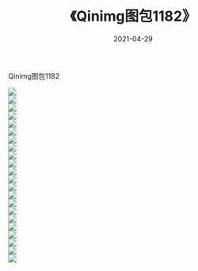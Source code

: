 ﻿---
layout: post
title:  《Qinimg图包1182》
date:   2021-04-29
img: http://imgx.orgx.ga/Qinimg图包/Qinimg图包1182/000.jpg
categories: [美女, 清纯, 唯美]
---

Qinimg图包1182

 ![](http://imgx.orgx.ga/Qinimg图包/Qinimg图包1182/001.jpg) <br>![](http://imgx.orgx.ga/Qinimg图包/Qinimg图包1182/002.jpg) <br>![](http://imgx.orgx.ga/Qinimg图包/Qinimg图包1182/003.jpg) <br>![](http://imgx.orgx.ga/Qinimg图包/Qinimg图包1182/004.jpg) <br>![](http://imgx.orgx.ga/Qinimg图包/Qinimg图包1182/005.jpg) <br>![](http://imgx.orgx.ga/Qinimg图包/Qinimg图包1182/006.jpg) <br>![](http://imgx.orgx.ga/Qinimg图包/Qinimg图包1182/007.jpg) <br>![](http://imgx.orgx.ga/Qinimg图包/Qinimg图包1182/008.jpg) <br>![](http://imgx.orgx.ga/Qinimg图包/Qinimg图包1182/009.jpg) <br>![](http://imgx.orgx.ga/Qinimg图包/Qinimg图包1182/010.jpg) <br>![](http://imgx.orgx.ga/Qinimg图包/Qinimg图包1182/011.jpg) <br>![](http://imgx.orgx.ga/Qinimg图包/Qinimg图包1182/012.jpg) <br>![](http://imgx.orgx.ga/Qinimg图包/Qinimg图包1182/013.jpg) <br>![](http://imgx.orgx.ga/Qinimg图包/Qinimg图包1182/014.jpg) <br>![](http://imgx.orgx.ga/Qinimg图包/Qinimg图包1182/015.jpg) <br>![](http://imgx.orgx.ga/Qinimg图包/Qinimg图包1182/016.jpg) <br>![](http://imgx.orgx.ga/Qinimg图包/Qinimg图包1182/017.jpg) <br>![](http://imgx.orgx.ga/Qinimg图包/Qinimg图包1182/018.jpg) <br>![](http://imgx.orgx.ga/Qinimg图包/Qinimg图包1182/019.jpg) <br>![](http://imgx.orgx.ga/Qinimg图包/Qinimg图包1182/020.jpg) <br>![](http://imgx.orgx.ga/Qinimg图包/Qinimg图包1182/021.jpg) <br>![](http://imgx.orgx.ga/Qinimg图包/Qinimg图包1182/022.jpg) <br>